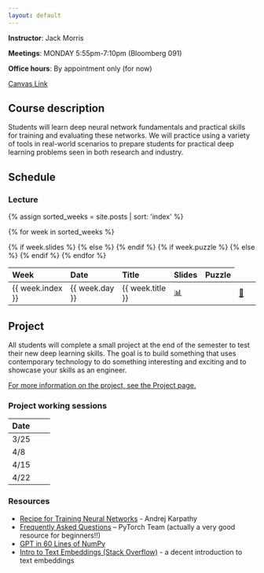 ```yaml
---
layout: default
---
```



**Instructor**: Jack Morris

**Meetings**: MONDAY 5:55pm-7:10pm (Bloomberg 091)

**Office hours**: By appointment only (for now)

[Canvas Link](https://canvas.cornell.edu/courses/63269)

## Course description

Students will learn deep neural network fundamentals and practical skills for training and evaluating these networks. We will practice using a variety of tools in real-world scenarios to prepare students for practical deep learning problems seen in both research and industry.


## Schedule

### Lecture

<table>
    <thead>
    <tr>
      <th style="text-align: left">Week</th>
      <th style="text-align: left">Date</th>
      <th style="text-align: left">Title</th>
      <th style="text-align: left">Slides</th>
      <th style="text-align: left">Puzzle</th>
    </tr>
  </thead>
<tbody>
{% assign sorted_weeks = site.posts | sort: 'index' %}

{% for week in sorted_weeks %}
    <tr>
        <td> {{ week.index }} </td>
        <td> {{ week.day }} </td>
        <td> {{ week.title }} </td>
        {% if week.slides %}
            <td> <a href="{{ site.baseurl }}{{ week.slides }}"> 📊 </a> </td>
        {% else %}
            <td> </td>
        {% endif %}
        {% if week.puzzle %}
            <td> <a href="{{ week.puzzle }}"> 🧩 </a> </td>
        {% else %}
            <td> </td>
        {% endif %}
    </tr>
    {% endfor %}
</tbody>
</table>


## Project

All students will complete a small project at the end of the semester to test their new deep learning skills. The goal is to build something that uses contemporary technology to do something interesting and exciting and to showcase your skills as an engineer.

<a href="/project">For more information on the project, see the Project page.</a>

### Project working sessions

| Date        |           | |
|:-------------|:------------------|:------|
| 3/25           |  |   |
| 4/8           |  |   |
| 4/15           |  |   |
| 4/22           |  |   |

### Resources

- [Recipe for Training Neural Networks](https://karpathy.github.io/2019/04/25/recipe/) - Andrej Karpathy
- [Frequently Asked Questions](https://pytorch.org/docs/stable/notes/faq.html) – PyTorch Team (actually a very good resource for beginners!!)
- [GPT in 60 Lines of NumPy](https://jaykmody.com/blog/gpt-from-scratch/)
- [Intro to Text Embeddings (Stack Overflow)](https://stackoverflow.blog/2023/11/09/an-intuitive-introduction-to-text-embeddings/) - a decent introduction to text embeddings

